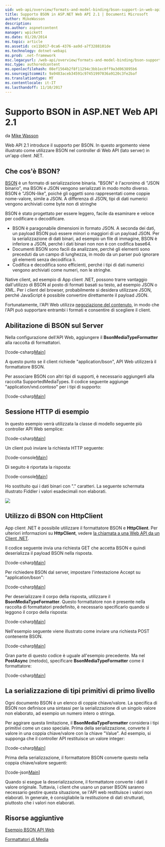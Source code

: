 ```yaml
---
uid: web-api/overview/formats-and-model-binding/bson-support-in-web-api-21
title: Supporto BSON in ASP.NET Web API 2.1 | Documenti Microsoft
author: MikeWasson
description: 
ms.author: aspnetcontent
manager: wpickett
ms.date: 01/20/2014
ms.topic: article
ms.assetid: ce11b017-0ca6-4376-aa9d-a7f3288101de
ms.technology: dotnet-webapi
ms.prod: .net-framework
msc.legacyurl: /web-api/overview/formats-and-model-binding/bson-support-in-web-api-21
msc.type: authoredcontent
ms.openlocfilehash: 08ef1564b2f8f11294c3bb1ec0ff9a3d063895b6
ms.sourcegitcommit: 9a9483aceb34591c97451997036a9120c3fe2baf
ms.translationtype: MT
ms.contentlocale: it-IT
ms.lasthandoff: 11/10/2017
---
```

<a name="bson-support-in-aspnet-web-api-21"></a>Supporto BSON in ASP.NET Web API 2.1
====================
da [Mike Wasson](https://github.com/MikeWasson)

Web API 2.1 introduce il supporto per BSON. In questo argomento viene illustrato come utilizzare BSON nel controller di Web API (lato server) in un'app client .NET.

## <a name="what-is-bson"></a>Che cos'è BSON?

[BSON](http://bsonspec.org/) è un formato di serializzazione binaria. "BSON" è l'acronimo di "JSON binario", ma BSON e JSON vengono serializzati in modo molto diverso. BSON è "JSON-like", poiché gli oggetti sono rappresentati come coppie nome-valore, simile a JSON. A differenza di JSON, tipi di dati numerici vengono archiviati come byte non di stringhe

BSON è stato progettato per essere leggero, facile da esaminare e veloce per codificare o decodificare.

- BSON è paragonabile dimensioni in formato JSON. A seconda dei dati, un payload BSON può essere minori o maggiori di un payload JSON. Per la serializzazione di dati binari, ad esempio un file di immagine, BSON è inferiore a JSON, perché i dati binari non non è con codifica base64.
- Documenti BSON sono facili da analizzare, perché gli elementi sono preceduti da un campo di lunghezza, in modo da un parser può ignorare gli elementi senza decodifica li.
- Codifica e decodifica sono efficienti, perché i tipi di dati numerici vengono archiviati come numeri, non le stringhe.

Native client, ad esempio di App client .NET, possono trarre vantaggio dall'utilizzo di BSON al posto di formati basati su testo, ad esempio JSON o XML. Per i client del browser, probabilmente si desidera utilizzare JSON, perché JavaScript è possibile convertire direttamente il payload JSON.

Fortunatamente, l'API Web utilizza [negoziazione del contenuto](content-negotiation.md), in modo che l'API può supportare entrambi i formati e consentire di scegliere il client.

## <a name="enabling-bson-on-the-server"></a>Abilitazione di BSON sul Server

Nella configurazione dell'API Web, aggiungere il **BsonMediaTypeFormatter** alla raccolta di formattatori.

[!code-csharp[Main](bson-support-in-web-api-21/samples/sample1.cs)]

A questo punto se il client richiede "application/bson", API Web utilizzerà il formattatore BSON.

Per associare BSON con altri tipi di supporti, è necessario aggiungerli alla raccolta SupportedMediaTypes. Il codice seguente aggiunge "application/vnd.contoso" per i tipi di supporto:

[!code-csharp[Main](bson-support-in-web-api-21/samples/sample2.cs)]

## <a name="example-http-session"></a>Sessione HTTP di esempio

In questo esempio verrà utilizzata la classe di modello seguente più controller API Web semplice:

[!code-csharp[Main](bson-support-in-web-api-21/samples/sample3.cs)]

Un client può inviare la richiesta HTTP seguente:

[!code-console[Main](bson-support-in-web-api-21/samples/sample4.cmd)]

Di seguito è riportata la risposta:

[!code-console[Main](bson-support-in-web-api-21/samples/sample5.cmd)]

Ho sostituito qui i dati binari con &quot;.&quot; caratteri. La seguente schermata illustrato Fiddler i valori esadecimali non elaborati.

[![](bson-support-in-web-api-21/_static/image2.png)](bson-support-in-web-api-21/_static/image1.png)

## <a name="using-bson-with-httpclient"></a>Utilizzo di BSON con HttpClient

App client .NET è possibile utilizzare il formattatore BSON e **HttpClient**. Per ulteriori informazioni su **HttpClient**, vedere [la chiamata a una Web API da un Client .NET](../advanced/calling-a-web-api-from-a-net-client.md).

Il codice seguente invia una richiesta GET che accetta BSON e quindi deserializza il payload BSON nella risposta.

[!code-csharp[Main](bson-support-in-web-api-21/samples/sample6.cs)]

Per richiedere BSON dal server, impostare l'intestazione Accept su "application/bson":

[!code-csharp[Main](bson-support-in-web-api-21/samples/sample7.cs)]

Per deserializzare il corpo della risposta, utilizzare il **BsonMediaTypeFormatter**. Questo formattatore non è presente nella raccolta di formattatori predefinito, è necessario specificarlo quando si leggono il corpo della risposta:

[!code-csharp[Main](bson-support-in-web-api-21/samples/sample8.cs)]

Nell'esempio seguente viene illustrato come inviare una richiesta POST contenente BSON.

[!code-csharp[Main](bson-support-in-web-api-21/samples/sample9.cs)]

Gran parte di questo codice è uguale all'esempio precedente. Ma nel **PostAsync** (metodo), specificare **BsonMediaTypeFormatter** come il formattatore:

[!code-csharp[Main](bson-support-in-web-api-21/samples/sample10.cs)]

## <a name="serializing-top-level-primitive-types"></a>La serializzazione di tipi primitivi di primo livello

Ogni documento BSON è un elenco di coppie chiave/valore. La specifica di BSON non definisce una sintassi per la serializzazione di un singolo valore non elaborato, ad esempio un numero intero o stringa.

Per aggirare questa limitazione, il **BsonMediaTypeFormatter** considera i tipi primitivi come un caso speciale. Prima della serializzazione, converte il valore in una coppia chiave/valore con la chiave "Value". Ad esempio, si supponga che il controller API restituisce un valore integer:

[!code-csharp[Main](bson-support-in-web-api-21/samples/sample11.cs)]

Prima della serializzazione, il formattatore BSON converte questo nella coppia chiave/valore seguenti:

[!code-json[Main](bson-support-in-web-api-21/samples/sample12.json)]

Quando si esegue la deserializzazione, il formattatore converte i dati il valore originale. Tuttavia, i client che usano un parser BSON saranno necessario gestire questa situazione, se l'API web restituisce i valori non elaborati. In generale, è consigliabile la restituzione di dati strutturati, piuttosto che i valori non elaborati.

## <a name="additional-resources"></a>Risorse aggiuntive

[Esempio BSON API Web](https://aspnet.codeplex.com/SourceControl/latest#Samples/WebApi/BSONSample/)

[Formattatori di Media](media-formatters.md)
